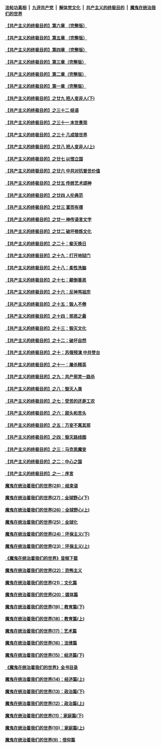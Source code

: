 

####  [法轮功真相](../../../../basic/blob/master/README.md?t=05260401) &nbsp;|&nbsp; [九评共产党](../../../../9ping.md/blob/master/README.md?t=05260401) &nbsp;|&nbsp; [解体党文化](../../../../jtdwh.md/blob/master/README.md?t=05260401)  &nbsp;|&nbsp; [共产主义的终极目的](../../../../gczydzjmd.md/blob/master/README.md?t=05260401) &nbsp;|&nbsp; [魔鬼在统治我们的世界](../../../../mgztzwmdsj.md/blob/master/README.md?t=05260401) 

#### [【共产主义的终极目的】第六章 （完整版）](../pages/nsc422/n11428913.md?t=05260401) 

#### [【共产主义的终极目的】第五章 （完整版）](../pages/nsc422/n11428912.md?t=05260401) 

#### [【共产主义的终极目的】第四章 （完整版）](../pages/nsc422/n11428907.md?t=05260401) 

#### [【共产主义的终极目的】第三章（完整版）](../pages/nsc422/n11428848.md?t=05260401) 

#### [【共产主义的终极目的】第二章（完整版）](../pages/nsc422/n11428831.md?t=05260401) 

#### [【共产主义的终极目的】第一章（完整版）](../pages/nsc422/n11417651.md?t=05260401) 

#### [【共产主义的终极目的】之廿九 把人变非人(下)](../pages/nsc422/n11344140.md?t=05260401) 

#### [【共产主义的终极目的】之三十二 结语](../pages/nsc422/n11360535.md?t=05260401) 

#### [【共产主义的终极目的】之三十一 末世景观](../pages/nsc422/n11351129.md?t=05260401) 

#### [【共产主义的终极目的】之三十 几成狼世界](../pages/nsc422/n11348280.md?t=05260401) 

#### [【共产主义的终极目的】之廿八 把人变非人(上)](../pages/nsc422/n11340492.md?t=05260401) 

#### [【共产主义的终极目的】之廿七 以恨立国](../pages/nsc422/n11336944.md?t=05260401) 

#### [【共产主义的终极目的】之廿六 中共对抗普世价值](../pages/nsc422/n11324785.md?t=05260401) 

#### [【共产主义的终极目的】之廿五 传统艺术颂神](../pages/nsc422/n11296396.md?t=05260401) 

#### [【共产主义的终极目的】之廿四 人伦典范](../pages/nsc422/n11296397.md?t=05260401) 

#### [【共产主义的终极目的】之廿三 富而有德](../pages/nsc422/n11283598.md?t=05260401) 

#### [【共产主义的终极目的】之廿一 神传语言文字](../pages/nsc422/n11263265.md?t=05260401) 

#### [【共产主义的终极目的】之廿二 破坏修炼文化](../pages/nsc422/n11245728.md?t=05260401) 

#### [【共产主义的终极目的】之二十：偷天换日](../pages/nsc422/n11238846.md?t=05260401) 

#### [【共产主义的终极目的】之十九：打开地狱门](../pages/nsc422/n11206376.md?t=05260401) 

#### [【共产主义的终极目的】之十八：柔性洗脑](../pages/nsc422/n11199994.md?t=05260401) 

#### [【共产主义的终极目的】之十七：颠倒善恶](../pages/nsc422/n11179782.md?t=05260401) 

#### [【共产主义的终极目的】之十六：反神骂祖宗](../pages/nsc422/n11166798.md?t=05260401) 

#### [【共产主义的终极目的】之十五：毁人不倦](../pages/nsc422/n11166792.md?t=05260401) 

#### [【共产主义的终极目的】之十四：邪恶之最](../pages/nsc422/n11150249.md?t=05260401) 

#### [【共产主义的终极目的】之十三：毁灭文化](../pages/nsc422/n11135227.md?t=05260401) 

#### [【共产主义的终极目的】之十二：破坏自然](../pages/nsc422/n11135214.md?t=05260401) 

#### [【共产主义的终极目的】之十：苏俄预演 中共登台](../pages/nsc422/n11118424.md?t=05260401) 

#### [【共产主义的终极目的】之十一：屠杀精英](../pages/nsc422/n11118442.md?t=05260401) 

#### [【共产主义的终极目的】之九：共产邪灵一路杀](../pages/nsc422/n11114139.md?t=05260401) 

#### [【共产主义的终极目的】之八：毁灭人类](../pages/nsc422/n11108503.md?t=05260401) 

#### [【共产主义的终极目的】之七：受苦的还是工农](../pages/nsc422/n11101809.md?t=05260401) 

#### [【共产主义的终极目的】之六：甜头和苦头](../pages/nsc422/n11096971.md?t=05260401) 

#### [【共产主义的终极目的】之五：万变不离其邪](../pages/nsc422/n11091285.md?t=05260401) 

#### [【共产主义的终极目的】之四：毁灭路线图](../pages/nsc422/n11086284.md?t=05260401) 

#### [【共产主义的终极目的】之三：马克思魔变](../pages/nsc422/n11061941.md?t=05260401) 

#### [【共产主义的终极目的】之二：中心之国](../pages/nsc422/n11047728.md?t=05260401) 

#### [【共产主义的终极目的】之一：序言](../pages/nsc422/n11086077.md?t=05260401) 

#### [魔鬼在统治着我们的世界(28)：结束语](../pages/nsc422/n10936246.md?t=05260401) 

#### [魔鬼在统治着我们的世界(27)：全球野心(下)](../pages/nsc422/n10928319.md?t=05260401) 

#### [魔鬼在统治着我们的世界(26)：全球野心(上)](../pages/nsc422/n10900318.md?t=05260401) 

#### [魔鬼在统治着我们的世界(25)：全球化](../pages/nsc422/n10788205.md?t=05260401) 

#### [魔鬼在统治着我们的世界(24)：环保主义(下)](../pages/nsc422/n10695307.md?t=05260401) 

#### [魔鬼在统治着我们的世界(23)：环保主义(上)](../pages/nsc422/n10688613.md?t=05260401) 

#### [《魔鬼在统治着我们的世界》音频下载](../pages/nsc422/n10635553.md?t=05260401) 

#### [魔鬼在统治着我们的世界(22)：恐怖主义](../pages/nsc422/n10614727.md?t=05260401) 

#### [魔鬼在统治着我们的世界(21)：文化篇](../pages/nsc422/n10597706.md?t=05260401) 

#### [魔鬼在统治着我们的世界(20)：媒体篇](../pages/nsc422/n10586579.md?t=05260401) 

#### [魔鬼在统治着我们的世界(19)：教育篇(下)](../pages/nsc422/n10564808.md?t=05260401) 

#### [魔鬼在统治着我们的世界(18)：教育篇(上)](../pages/nsc422/n10526970.md?t=05260401) 

#### [魔鬼在统治着我们的世界(17)：艺术篇](../pages/nsc422/n10499093.md?t=05260401) 

#### [魔鬼在统治着我们的世界(16)：法律篇](../pages/nsc422/n10485969.md?t=05260401) 

#### [魔鬼在统治着我们的世界(15)：经济篇(下)](../pages/nsc422/n10469975.md?t=05260401) 

#### [《魔鬼在统治着我们的世界》全书目录](../pages/nsc422/n10464261.md?t=05260401) 

#### [魔鬼在统治着我们的世界(14)：经济篇(上)](../pages/nsc422/n10457370.md?t=05260401) 

#### [魔鬼在统治着我们的世界(13)：政治篇(下)](../pages/nsc422/n10448270.md?t=05260401) 

#### [魔鬼在统治着我们的世界(12)：政治篇(上)](../pages/nsc422/n10444576.md?t=05260401) 

#### [魔鬼在统治着我们的世界(11)：家庭篇(下)](../pages/nsc422/n10440961.md?t=05260401) 

#### [魔鬼在统治着我们的世界(10)：家庭篇(上)](../pages/nsc422/n10435448.md?t=05260401) 

#### [魔鬼在统治着我们的世界(9)：信仰篇](../pages/nsc422/n10432159.md?t=05260401) 

